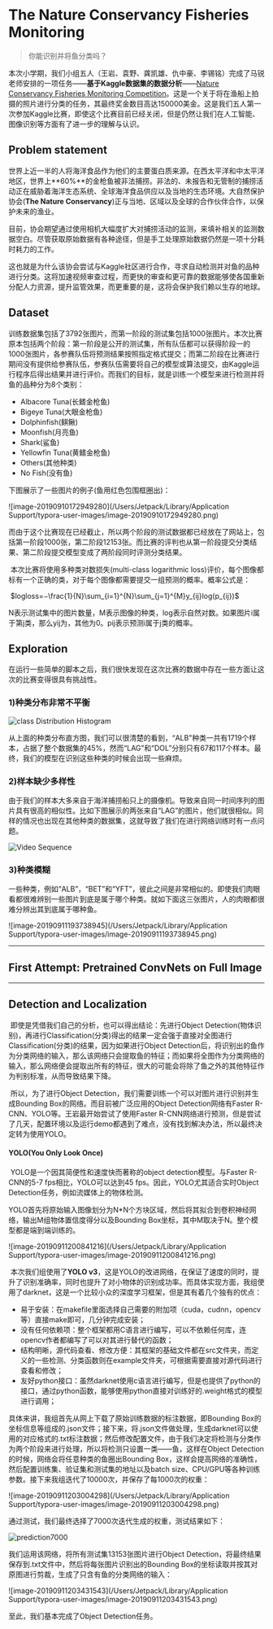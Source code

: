 # **The Nature Conservancy Fisheries Monitoring**

> 你能识别并将鱼分类吗？
>

​		本次小学期，我们小组五人（王岩、袁野、龚凯雄、仇中豪、李锡铭）完成了马锐老师安排的一项任务——**基于Kaggle数据集的数据分析**——[Nature Conservancy Fisheries Monitoring Competition](https://www.kaggle.com/c/the-nature-conservancy-fisheries-monitoring)。这是一个关于将在渔船上拍摄的照片进行分类的任务，其最终奖金数目高达150000美金。这是我们五人第一次参加Kaggle比赛，即使这个比赛目前已经关闭，但是仍然让我们在人工智能、图像识别等方面有了进一步的理解与认识。

## 	**Problem statement**

​		世界上近一半的人将海洋食品作为他们的主要蛋白质来源。在西太平洋和中太平洋地区，世界上**60%**的金枪鱼被非法捕捞。非法的、未报告和无管制的捕捞活动正在威胁着海洋生态系统、全球海洋食品供应以及当地的生态环境。大自然保护协会(**The Nature Conservancy**)正与当地、区域以及全球的合作伙伴合作，以保护未来的渔业。

​		目前，协会期望通过使用相机大幅度扩大对捕捞活动的监测，来填补相关的监测数据空白。尽管获取原始数据有各种途径，但是手工处理原始数据仍然是一项十分耗时耗力的工作。

​		这也就是为什么该协会尝试与Kaggle社区进行合作，寻求自动检测并对鱼的品种进行分类。这将加速视频审查过程，而更快的审查和更可靠的数据能够使各国重新分配人力资源，提升监管效果，而更重要的是，这将会保护我们赖以生存的地球。

## **Dataset**

​		训练数据集包括了3792张图片，而第一阶段的测试集包括1000张图片。本次比赛原本包括两个阶段：第一阶段是公开的测试集，所有队伍都可以获得阶段一的1000张图片，各参赛队伍将预测结果按照指定格式提交；而第二阶段在比赛进行期间没有提供给参赛队伍，参赛队伍需要将自己的模型或算法提交，由Kaggle运行程序后得出结果并进行评价。而我们的目标，就是训练一个模型来进行检测并将鱼的品种分为8个类别：

- Albacore Tuna(长鳍金枪鱼)
- Bigeye Tuna(大眼金枪鱼)
- Dolphinfish(鲯鳅)
- Moonfish(月亮鱼)
- Shark(鲨鱼)
- Yellowfin Tuna(黄鳍金枪鱼)
- Others(其他种类)
- No Fish(没有鱼)

下图展示了一些图片的例子(鱼用红色包围框圈出)：

![image-20190910172949280](/Users/Jetpack/Library/Application Support/typora-user-images/image-20190910172949280.png)

​		而由于这个比赛现在已经截止，所以两个阶段的测试数据都已经放在了网站上，包括第一阶段1000张，第二阶段12153张。而比赛的评判也从第一阶段提交分类结果、第二阶段提交模型变成了两阶段同时评测分类结果。

​		本次比赛将使用多种类对数损失(multi-class logarithmic loss)评价，每个图像都标有一个正确的类，对于每个图像都需要提交一组预测的概率。概率公式是：

​							$logloss=−\frac{1}{N}\sum_{i=1}^{N}\sum_{j=1}^{M}y_{ij}log(p_{ij})$

​		N表示测试集中的图片数量，M表示图像的种类，log表示自然对数。如果图片i属于第j类，那么yij为，其他为0。pij表示预测i属于j类的概率。

## **Exploration**

​		在运行一些简单的脚本之后，我们很快发现在这次比赛的数据中存在一些方面让这次的比赛变得很具有挑战性。

### 1)种类分布非常不平衡

![class Distribution Histogram](https://flyyufelix.github.io/img/cls_dist.png)

​		从上面的种类分布直方图，我们可以很清楚的看到，“ALB"种类一共有1719个样本，占据了整个数据集的45%，然而“LAG”和“DOL”分别只有67和117个样本。最终，我们的模型在识别这些种类的时候会出现一些麻烦。

### 2)样本缺少多样性

​		由于我们的样本大多来自于海洋捕捞船只上的摄像机。导致来自同一时间序列的图片具有很高的相似性。比如下图展示的两张来自“LAG”的图片，他们就很相似。同样的情况也出现在其他种类的数据集，这就导致了我们在进行网络训练时有一点问题。

![Video Sequence](https://flyyufelix.github.io/img/sample_video_seq.png)

### 3)种类模糊

​		一些种类，例如“ALB”，“BET”和“YFT”，彼此之间是非常相似的。即使我们肉眼看都很难辨别一些图片到底是属于哪个种类。就如下面这三张图片，人的肉眼都很难分辨出其到底属于哪种鱼。

![image-20190911193738945](/Users/Jetpack/Library/Application Support/typora-user-images/image-20190911193738945.png)

------

## First Attempt: Pretrained ConvNets on Full Image

------

## Detection and Localization

​		即使是凭借我们自己的分析，也可以得出结论：先进行Object Detection(物体识别)，再进行Classification(分类)得出的结果一定会强于直接对全图进行Classification(分类)的结果，因为如果进行Object Detection后，将识别出的鱼作为分类网络的输入，那么该网络只会提取鱼的特征；而如果将全图作为分类网络的输入，那么网络便会提取出所有的特征，很大的可能会将除了鱼之外的其他特征作为判别标准，从而导致结果下降。

​		所以，为了进行Object Detection，我们需要训练一个可以对图片进行识别并生成Bounding Box的网络。而目前被广泛应用的Object Detection网络有Faster R-CNN、YOLO等。王岩最开始尝试了使用Faster R-CNN网络进行预测，但是尝试了几天，配置环境以及运行demo都遇到了难点，没有找到解决办法，所以最终决定转为使用YOLO。

#### YOLO(You Only Look Once)

​		YOLO是一个因其简便性和速度快而著称的object detection模型。与Faster R-CNN的5-7 fps相比，YOLO可以达到45 fps。因此，YOLO尤其适合实时Object Detection任务，例如流媒体上的物体检测。

​		YOLO首先将原始输入图像划分为N*N个方块区域，然后将其拟合到卷积神经网络，输出M组物体置信度得分以及Bounding Box坐标，其中M取决于N。整个模型都是端到端训练的。

![image-20190911200841216](/Users/Jetpack/Library/Application Support/typora-user-images/image-20190911200841216.png)

​		本次我们组使用了**YOLO v3**，这是YOLO的改进网络，在保证了速度的同时，提升了识别准确率，同时也提升了对小物体的识别成功率。而具体实现方面，我组使用了darknet，这是一个比较小众的深度学习框架，但是其有着几个独有的优点：

- 易于安装：在makefile里面选择自己需要的附加项（cuda，cudnn，opencv等）直接make即可，几分钟完成安装；
- 没有任何依赖项：整个框架都用C语言进行编写，可以不依赖任何库，连opencv作者都编写了可以对其进行替代的函数；
- 结构明晰，源代码查看、修改方便：其框架的基础文件都在src文件夹，而定义的一些检测、分类函数则在example文件夹，可根据需要直接对源代码进行查看和修改；
- 友好python接口：虽然darknet使用c语言进行编写，但是也提供了python的接口，通过python函数，能够使用python直接对训练好的.weight格式的模型进行调用；

具体来讲，我组首先从网上下载了原始训练数据的标注数据，即Bounding Box的坐标信息等组成的.json文件；接下来，将.json文件做处理，生成darknet可以使用的对应格式的.txt标注数据；然后修改配置文件，由于我们决定将检测与分类作为两个阶段来进行处理，所以将检测只设置一类——鱼，这样在Object Detection的时候，网络会将任意种类的鱼圈出Bounding Box，这样会提高网络的准确性，然后配置训练集、验证集和测试集的地址以及batch size、CPU/GPU等各种训练参数。接下来我组迭代了10000次，并保存了每1000次的权重：

![image-20190911203004298](/Users/Jetpack/Library/Application Support/typora-user-images/image-20190911203004298.png)

通过测试，我们最终选择了7000次迭代生成的权重，测试结果如下：

![prediction7000](/Users/Jetpack/Desktop/Study/mini-semester-2019/prediction7000.jpg)

我们运用该网络，将所有测试集13153张图片进行Object Detection，将最终结果保存到.txt文件中，然后将每张图片识别出的Bounding Box的坐标读取并按其对原图进行剪裁，生成了只含有鱼的分类网络的输入：

![image-20190911203431543](/Users/Jetpack/Library/Application Support/typora-user-images/image-20190911203431543.png)

至此，我们基本完成了Object Detection任务。


